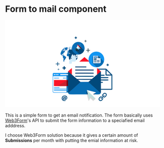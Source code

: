# Form to mail component

![form to email](email-picture.png)

This is a simple form to get an email notification. The form basically uses [Web3Form](https://web3forms.com/)'s API to submit the form information to a speciafied email adddress.

I choose Web3Form solution because it gives a certain amount of **Submissions** per month with putting the emial information at risk.